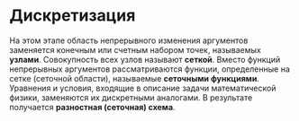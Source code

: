 # Дискретизация
На этом этапе область непрерывного изменения аргументов заменяется конечным или счетным набором точек, называемых **узлами**. Совокупность всех узлов называют **сеткой**. Вместо функций непрерывных аргументов рассматриваются функции, определенные на сетке (сеточной области), называемые **сеточными функциями**. Уравнения и условия, входящие в описание задачи математической физики, заменяются их дискретными аналогами. В результате получается **разностная (сеточная) схема**.